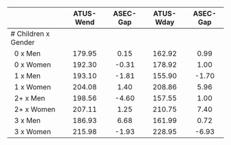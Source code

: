 
|                      |    ATUS-Wend |     ASEC-Gap |    ATUS-Wday |     ASEC-Gap |
| -------------------- | :----------: | :----------: | :----------: | :----------: |
| # Children x Gender  |              |              |              |              |
| &nbsp;&nbsp;0 x Men  |       179.95 |         0.15 |       162.92 |         0.99 |
| &nbsp;&nbsp;0 x Women |       192.30 |        -0.31 |       178.92 |         1.00 |
| &nbsp;&nbsp;1 x Men  |       193.10 |        -1.81 |       155.90 |        -1.70 |
| &nbsp;&nbsp;1 x Women |       204.08 |         1.40 |       208.86 |         5.96 |
| &nbsp;&nbsp;2+ x Men |       198.56 |        -4.60 |       157.55 |         1.00 |
| &nbsp;&nbsp;2+ x Women |       207.11 |         1.25 |       210.75 |         7.40 |
| &nbsp;&nbsp;3 x Men  |       186.93 |         6.68 |       161.99 |         0.72 |
| &nbsp;&nbsp;3 x Women |       215.98 |        -1.93 |       228.95 |        -6.93 |

